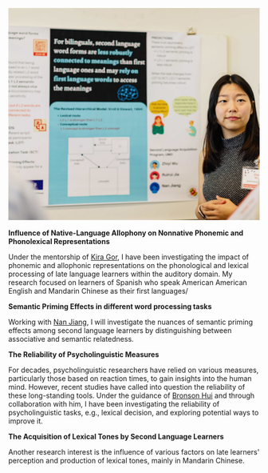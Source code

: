 ![my photo](Poster.jpg)

**Influence of Native-Language Allophony on Nonnative Phonemic and Phonolexical Representations**

Under the mentorship of [Kira Gor](https://sllc.umd.edu/directory/kira-gor), I have been investigating the impact of phonemic and allophonic representations on the phonological and lexical processing of late language learners within the auditory domain. My research focused on learners of Spanish who speak American American English and Mandarin Chinese as their first languages/


**Semantic Priming Effects in different word processing tasks**

Working with [Nan Jiang](https://sllc.umd.edu/directory/nan-jiang), I will investigate the nuances of semantic priming effects among second language learners by distinguishing between associative and semantic relatedness. 

**The Reliability of Psycholinguistic Measures**

For decades, psycholinguistic researchers have relied on various measures, particularly those based on reaction times, to gain insights into the human mind. However, recent studies have called into question the reliability of these long-standing tools. Under the guidance of [Bronson Hui](https://sllc.umd.edu/directory/bronson-hui) and through collaboration with him, I have been investigating the reliability of psycholinguistic tasks, e.g., lexical decision, and exploring potential ways to improve it.

**The Acquisition of Lexical Tones by Second Language Learners**

Another research interest is the influence of various factors on late learners' perception and production of lexical tones, mainly in Mandarin Chinese.

